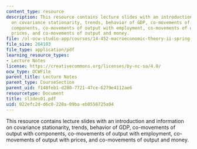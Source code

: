 ```yaml
---
content_type: resource
description: This resource contains lecture slides with an introduction and information
  on covariance stationarity, trends, behavior of GDP, co-movements of output with
  components, co-movements of output with employment, co-movements of output with
  prices, and co-movements of output and money.
file: /ol-ocw-studio-app/courses/14-452-macroeconomic-theory-ii-spring-2007/022efc2dd6c0228a09baeb0558725a04_slides01.pdf
file_size: 264103
file_type: application/pdf
learning_resource_types:
- Lecture Notes
license: https://creativecommons.org/licenses/by-nc-sa/4.0/
ocw_type: OCWFile
parent_title: Lecture Notes
parent_type: CourseSection
parent_uid: f148feb1-d280-7721-47ce-6279e4112ae6
resourcetype: Document
title: slides01.pdf
uid: 022efc2d-d6c0-228a-09ba-eb0558725a04
---
```

This resource contains lecture slides with an introduction and information on covariance stationarity, trends, behavior of GDP, co-movements of output with components, co-movements of output with employment, co-movements of output with prices, and co-movements of output and money.